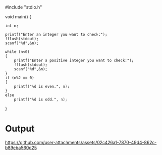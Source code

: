 #include "stdio.h"

void main()
{

	int n;

	printf("Enter an integer you want to check:");
	fflush(stdout);
	scanf("%d",&n);

	while (n<0)
	{
		printf("Enter a positive integer you want to check:");
		fflush(stdout);
		scanf("%d",&n);
	}
	if (n%2 == 0)
	{
		printf("%d is even.", n);
	}
	else
		printf("%d is odd.", n);


}



# Output

https://github.com/user-attachments/assets/02c426a1-7870-49d4-862c-b89eba560d25




